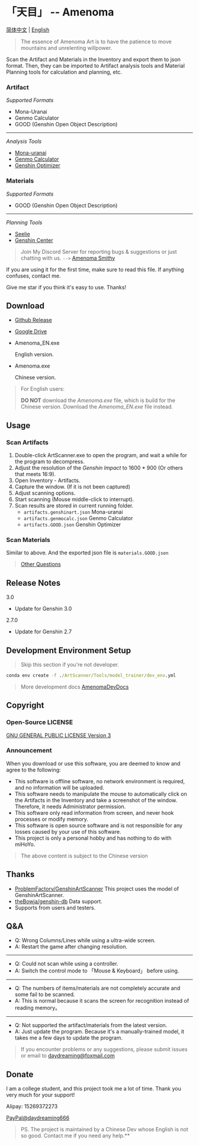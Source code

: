 # 「天目」 -- Amenoma

[简体中文](README.md) | [English](README_en.md)

> The essence of Amenoma Art is to have the patience to move mountains and unrelenting willpower.

Scan the Artifact and Materials in the Inventory and export them to json format. Then, they can be imported to Artifact analysis tools and Material Planning tools for calculation and planning, etc. 

### Artifact

*Supported Formats*
* Mona-Uranai
* Genmo Calculator
* GOOD (Genshin Open Object Description)
-------------------------------
*Analysis Tools*
* [Mona-uranai](https://www.mona-uranai.com)
* [Genmo Calculator](https://genshin.mingyulab.com)
* [Genshin Optimizer](https://frzyc.github.io/genshin-optimizer)

### Materials

*Supported Formats*
* GOOD (Genshin Open Object Description)
---------------------------------
*Planning Tools*
* [Seelie](https://seelie.me)
* [Genshin Center](https://genshin-center.com/)

> Join My Discord Server for reporting bugs & suggestions or just chatting with us. `-->` [Amenoma Smithy](https://discord.gg/5e3WyFNG9A)

If you are using it for the first time, make sure to read this file. If anything confuses, contact me.

Give me star if you think it's easy to use. Thanks!

## Download

- [Github Release](https://github.com/daydreaming666/Amenoma/releases)
- [Google Drive](https://drive.google.com/drive/folders/1FYrsXy_nznVcV_aN4731FTDWQcAacivy?usp=sharing)

- Amenoma_EN.exe
  
  English version.

- Amenoma.exe
  
  Chinese version.

> For English users:
> 
> **DO NOT** download the *Amenoma.exe* file, which is build for the Chinese version.
> Download the *Amenoma_EN.exe* file instead.

## Usage


### Scan Artifacts
1. Double-click ArtScanner.exe to open the program, and wait a while for the program to decompress. 
2. Adjust the resolution of the *Genshin Impact* to 1600 * 900 (Or others that meets 16:9).
3. Open Inventory - Artifacts.
4. Capture the window. (If it is not been captured)
5. Adjust scanning options.
6. Start scanning (Mouse middle-click to interrupt).
7. Scan results are stored in current running folder.
   - `artifacts.genshinart.json`  Mona-uranai 
   - `artifacts.genmocalc.json`   Genmo Calculator
   - `artifacts.GOOD.json`        Genshin Optimizer

### Scan Materials
Similar to above.
And the exported json file is `materials.GOOD.json`

> [Other Questions](#qa)


## Release Notes

3.0
- Update for Genshin 3.0

2.7.0
- Update for Genshin 2.7

## Development Environment Setup 

> Skip this section if you're not developer.

```cmd
conda env create -f ./ArtScanner/Tools/model_trainer/dev_env.yml
```
> More development docs [AmenomaDevDocs](AmenomaDevDocs/.)

## Copyright

### Open-Source LICENSE

[GNU GENERAL PUBLIC LICENSE Version 3](https://www.gnu.org/licenses/gpl-3.0.html)

### Announcement

When you download or use this software, you are deemed to know and agree to the following: 

- This software is offline software, no network environment is required, and no information will be uploaded. 
- This software needs to manipulate the mouse to automatically click on the Artifacts in the Inventory and take a screenshot of the window. Therefore, it needs Administrator permission.
- This software only read information from screen, and never hook processes or modify memory.
- This software is open source software and is not responsible for any losses caused by your use of this software. 
- This project is only a personal hobby and has nothing to do with miHoYo.

> The above content is subject to the Chinese version 

## Thanks

- [ProblemFactory/GenshinArtScanner](https://github.com/ProblemFactory/GenshinArtScanner) This project uses the model of GenshinArtScanner.
- [theBowja/genshin-db](https://github.com/theBowja/genshin-db) Data support.
- Supports from users and testers.

## Q&A

- Q: Wrong Columns/Lines while using a ultra-wide screen.
- A: Restart the game after changing resolution.

---------------

- Q: Could not scan while using a controller.
- A: Switch the control mode to 「Mouse & Keyboard」 before using.

---------------

- Q: The numbers of items/materials are not completely accurate and some fail to be scanned.
- A: This is normal because it scans the screen for recognition instead of reading memory。

---------------

- Q: Not supported the artifact/materials from the latest version.
- A: Just update the program. Because it's a manually-trained model, it takes me a few days to update the program.

> If you encounter problems or any suggestions, please submit issues or email to [daydreaming@foxmail.com](mailto://daydreaming@foxmail.com)


## Donate

I am a college student, and this project took me a lot of time.
Thank you very much for your support! 

Alipay: 15269372273

[PayPal@daydreaming666](https://www.paypal.me/daydreaming666)


> PS. 
> The project is maintained by a Chinese Dev whose English is not so good. Contact me if you need any help.**
